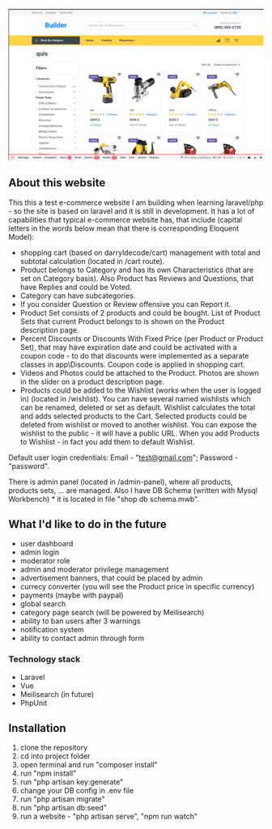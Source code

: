 <p align="center"><img src="https://raw.githubusercontent.com/snakee0101/shop/main/screenshot.png" width="800"></p>

## About this website

This this a test e-commerce website I am building when learning laravel/php - so the site is based on laravel and it is still in development. It has a lot of capabilities that typical e-commerce website has, that include (capital letters in the words below mean that there is corresponding Eloquent Model):

- shopping cart (based on darryldecode/cart) management with total and subtotal calculation (located in /cart route).
- Product belongs to Category and has its own Characteristics (that are set on Category basis). Also Product has Reviews and Questions, that have Replies and could be Voted.
- Category can have subcategories.
- If you consider Question or Review offensive you can Report it.
- Product Set consists of 2 products and could be bought. List of Product Sets that current Product belongs to is shown on the Product description page.
- Percent Discounts or Discounts With Fixed Price (per Product or Product Set), that may have expiration date and could be activated with a coupon code - to do that discounts were implemented as a separate classes in app\Discounts. Coupon code is applied in shopping cart.
- Videos and Photos could be attached to the Product. Photos are shown in the slider on a product description page.
- Products could be added to the Wishlist (works when the user is logged in) (located in /wishlist). You can have several named wishlists which can be renamed, deleted or set as default. Wishlist calculates the total and adds selected products to the Cart. Selected products could be deleted from wishlist or moved to another wishlist. You can expose the wishlist to the public - it will have a public URL. When you add Products to Wishlist - in fact you add them to default Wishlist.

Default user login credentials: Email - "test@gmail.com"; Password - "password".

There is admin panel (located in /admin-panel), where all products, products sets, ... are managed.
Also I have DB Schema (written with Mysql Workbench) * it is located in file "shop db schema.mwb".

## What I'd like to do in the future

- user dashboard
- admin login
- moderator role
- admin and moderator privilege management
- advertisement banners, that could be placed by admin
- currecy converter (you will see the Product price in specific currency)
- payments (maybe with paypal)
- global search
- category page search (will be powered by Meilisearch) 
- ability to ban users after 3 warnings
- notification system
- ability to contact admin through form

### Technology stack

- Laravel
- Vue
- Meilisearch (in future)
- PhpUnit

## Installation

1. clone the repository
2. cd into project folder
3. open terminal and run "composer install"
4. run "npm install" 
5. run "php artisan key:generate"
6. change your DB config in .env file
7. run "php artisan migrate"
8. run "php artisan db:seed"
9. run a website - "php artisan serve", "npm run watch"
